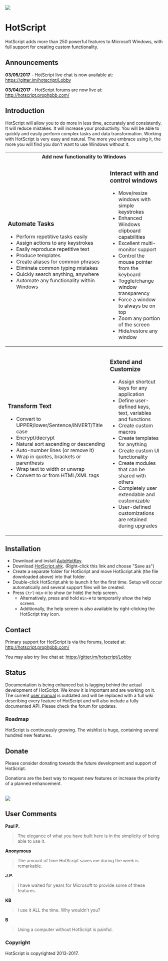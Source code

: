 ﻿![](http://i.imgur.com/hMl5pXg.png)

# HotScript

HotScript adds more than 250 powerful features to Microsoft Windows, with full support for creating custom functionality.

## Announcements
**03/05/2017** - HotScript live chat is now available at: https://gitter.im/hotscript/Lobby

**03/04/2017** - HotScript forums are now live at: http://hotscript.prophpbb.com/

## Introduction
HotScript will allow you to do more in less time, accurately and consistently. It will reduce mistakes. It will increase your productivity. You
will be able to quickly and easily perform complex tasks and data transformation. Working with HotScript is very easy and natural. The
more you embrace using it, the more you will find you don't want to use Windows without it.

<table>
    <tr><th colspan="2">Add new functionality to Windows</th></tr>
    <tr>
        <td>
            <h3>Automate Tasks</h3>
            <ul>
                <li>Perform repetitive tasks easily</li>
                <li>Assign actions to any keystrokes</li>
                <li>Easily reproduce repetitive text</li>
                <li>Produce templates</li>
                <li>Create aliases for common phrases</li>
                <li>Eliminate common typing mistakes</li>
                <li>Quickly search anything, anywhere</li>
                <li>Automate any functionality within Windows</li>
            </ul>
        </td>
        <td>
            <h3>Interact with and control windows</h3>
            <ul>
                <li>Move/resize windows with simple keystrokes</li>
                <li>Enhanced Windows clipboard capabilities</li>
                <li>Excellent multi-monitor support</li>
                <li>Control the mouse pointer from the keyboard</li>
                <li>Toggle/change window transparency</li>
                <li>Force a window to always be on top</li>
                <li>Zoom any portion of the screen</li>
                <li>Hide/restore any window</li>
            </ul>
        </td>
    </tr>
    <tr><th colspan="2"></th></tr>
    <tr>
        <td>
            <h3>Transform Text</h3>
            <ul>
                <li>Convert to UPPER/lower/Sentence/iNVERT/Title case</li>
                <li>Encrypt/decrypt</li>
                <li>Natural sort ascending or descending</li>
                <li>Auto-number lines (or remove it)</li>
                <li>Wrap in quotes, brackets or parenthesis</li>
                <li>Wrap text to width or unwrap</li>
                <li>Convert to or from HTML/XML tags</li>
            </ul>
           <br/>
        </td>
        <td>
            <h3>Extend and Customize</h3>
            <ul>
                <li>Assign shortcut keys for any application</li>
                <li>Define user-defined keys, text, variables and functions</li>
                <li>Create custom macros</li>
                <li>Create templates for anything</li>
                <li>Create custom UI functionality</li>
                <li>Create modules that can be shared with others</li>
                <li>Completely user extendable and customizable</li>
                <li>User-defined customizations are retained during upgrades</li>
            </ul>
        </td>
    </tr>
</table>

## Installation

* Download and install <a href="https://autohotkey.com/download/ahk-install.exe">AutoHotKey</a>.
* Download <a href="https://github.com/mviens/hotscript/raw/release/HotScript.ahk">HotScript.ahk</a>.  (Right-click this link and choose "Save as")
* Create a separate folder for HotScript and move HotScript.ahk (the file downloaded above) into that folder.
* Double-click HotScript.ahk to launch it for the first time. Setup will occur automatically and several support files will be created.
* Press <code>Ctrl</code>-<code>Win</code>-<code>H</code> to show (or hide) the help screen.
  * Alternatively, press and hold <code>Win</code>-<code>H</code> to temporarily show the help screen.
  * Additionally, the help screen is also available by right-clicking the HotScript tray icon.

## Contact

Primary support for HotScript is via the forums, located at: http://hotscript.prophpbb.com/

You may also try live chat at: https://gitter.im/hotscript/Lobby

## Status

Documentation is being enhanced but is lagging behind the actual development of HotScript. We know it is important and are working on it. The current [user manual](UserManual.md) is outdated and will be replaced with a full wiki describing every feature of HotScript and will also include a fully documented API. Please check the forum for updates.

### Roadmap 
HotScript is continuously growing. The wishlist is huge, containing several hundred new features. 

## Donate

Please consider donating towards the future development and support of HotScript.

Donations are the best way to request new features or increase the priority of a planned enhancement.

<a href="https://www.paypal.me/hotscript" target="_blank">
    <br/><img src="https://img.shields.io/badge/Donate-PayPal-green.svg"/>
</a>

## User Comments

**Paul P.**
> The elegance of what you have built here is in the simplicity of being able to use it.

**Anonymous**
> The amount of time HotScript saves me during the week is remarkable.

**J.P.**
> I have waited for years for Microsoft to provide some of these features.

**KB**
> I use it ALL the time.  Why wouldn't you?

**B**
> Using a computer without HotScript is painful.

### Copyright
HotScript is copyrighted 2013-2017.
